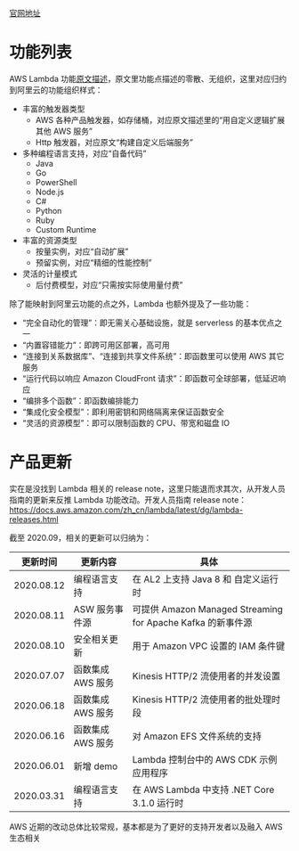 [官网地址](https://aws.amazon.com/lambda)

# 功能列表

AWS Lambda 功能[原文描述](https://aws.amazon.com/cn/lambda/features/)，原文里功能点描述的零散、无组织，这里对应归约到阿里云的功能组织样式：

* 丰富的触发器类型
	* AWS 各种产品触发器，如存储桶，对应原文描述里的“用自定义逻辑扩展其他 AWS 服务”
	* Http 触发器，对应原文“构建自定义后端服务”
* 多种编程语言支持，对应“自备代码”
	* Java
	* Go
	* PowerShell
	* Node.js
	* C#
	* Python
	* Ruby
	* Custom Runtime
* 丰富的资源类型
	* 按量实例，对应“自动扩展”
	* 预留实例，对应“精细的性能控制”
* 灵活的计量模式
	* 后付费模型，对应“只需按实际使用量付费”

除了能映射到阿里云功能的点之外，Lambda 也额外提及了一些功能：

* “完全自动化的管理”：即无需关心基础设施，就是 serverless 的基本优点之一
* “内置容错能力”：即跨可用区部署，高可用
* “连接到关系数据库”、“连接到共享文件系统”：即函数里可以使用 AWS 其它服务
* “运行代码以响应 Amazon CloudFront 请求”：即函数可全球部署，低延迟响应
* “编排多个函数”：即函数编排能力
* “集成化安全模型”：即利用密钥和网络隔离来保证函数安全
* “灵活的资源模型”：即可以限制函数的 CPU、带宽和磁盘 IO

# 产品更新

实在是没找到 Lambda 相关的 release note，这里只能退而求其次，从开发人员指南的更新来反推 Lambda 功能改动。开发人员指南 release note：https://docs.aws.amazon.com/zh_cn/lambda/latest/dg/lambda-releases.html

截至 2020.09，相关的更新可以归纳为：

| 更新时间 | 更新内容 | 具体 |
|---------|--------|-----|
| 2020.08.12 | 编程语言支持 | 在 AL2 上支持 Java 8 和 自定义运行时 |
| 2020.08.11 | ASW 服务事件源 | 可提供 Amazon Managed Streaming for Apache Kafka 的新事件源 |
| 2020.08.10 | 安全相关更新 | 用于 Amazon VPC 设置的 IAM 条件键 |
| 2020.07.07 | 函数集成 AWS 服务 | Kinesis HTTP/2 流使用者的并发设置 |
| 2020.06.18 | 函数集成 AWS 服务 | Kinesis HTTP/2 流使用者的批处理时段 |
| 2020.06.16 | 函数集成 AWS 服务 | 对 Amazon EFS 文件系统的支持 |
| 2020.06.01 | 新增 demo | Lambda 控制台中的 AWS CDK 示例应用程序 |
| 2020.03.31 | 编程语言支持 | 在 AWS Lambda 中支持 .NET Core 3.1.0 运行时 |

AWS 近期的改动总体比较常规，基本都是为了更好的支持开发者以及融入 AWS 生态相关

